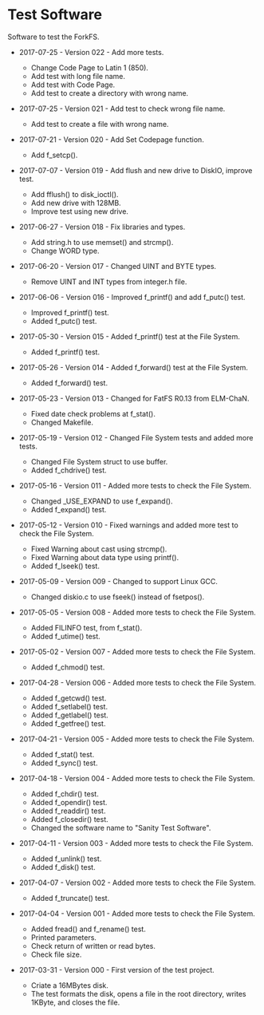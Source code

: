 # Test Software
Software to test the ForkFS.

* 2017-07-25 - Version 022 - Add more tests.
  * Change Code Page to Latin 1 (850).
  * Add test with long file name.
  * Add test with Code Page.
  * Add test to create a directory with wrong name.

* 2017-07-25 - Version 021 - Add test to check wrong file name.
  * Add test to create a file with wrong name.

* 2017-07-21 - Version 020 - Add Set Codepage function.
  * Add f_setcp().

* 2017-07-07 - Version 019 - Add flush and new drive to DiskIO, improve test.
  * Add fflush() to disk_ioctl().
  * Add new drive with 128MB.
  * Improve test using new drive.

* 2017-06-27 - Version 018 - Fix libraries and types.
  * Add string.h to use memset() and strcmp().
  * Change WORD type.

* 2017-06-20 - Version 017 - Changed UINT and BYTE types.
  * Remove UINT and INT types from integer.h file.

* 2017-06-06 - Version 016 - Improved f_printf() and add f_putc() test.
  * Improved f_printf() test.
  * Added f_putc() test.

* 2017-05-30 - Version 015 - Added f_printf() test at the File System.
  * Added f_printf() test.

* 2017-05-26 - Version 014 - Added f_forward() test at the File System.
  * Added f_forward() test.

* 2017-05-23 - Version 013 - Changed for FatFS R0.13 from ELM-ChaN.
  * Fixed date check problems at f_stat().
  * Changed Makefile.

* 2017-05-19 - Version 012 - Changed File System tests and added more tests.
  * Changed File System struct to use buffer.
  * Added f_chdrive() test.

* 2017-05-16 - Version 011 - Added more tests to check the File System.
  * Changed _USE_EXPAND to use f_expand().
  * Added f_expand() test.

* 2017-05-12 - Version 010 - Fixed warnings and added more test to check the File System.
  * Fixed Warning about cast using strcmp().
  * Fixed Warning about data type using printf().
  * Added f_lseek() test.

* 2017-05-09 - Version 009 - Changed to support Linux GCC.
  * Changed diskio.c to use fseek() instead of fsetpos().

* 2017-05-05 - Version 008 - Added more tests to check the File System.
  * Added FILINFO test, from f_stat().
  * Added f_utime() test.

* 2017-05-02 - Version 007 - Added more tests to check the File System.
  * Added f_chmod() test.

* 2017-04-28 - Version 006 - Added more tests to check the File System.
  * Added f_getcwd() test.
  * Added f_setlabel() test.
  * Added f_getlabel() test.
  * Added f_getfree() test.

* 2017-04-21 - Version 005 - Added more tests to check the File System.
  * Added f_stat() test.
  * Added f_sync() test.

* 2017-04-18 - Version 004 - Added more tests to check the File System.
  * Added f_chdir() test.
  * Added f_opendir() test.
  * Added f_readdir() test.
  * Added f_closedir() test.
  * Changed the software name to "Sanity Test Software".

* 2017-04-11 - Version 003 - Added more tests to check the File System.
  * Added f_unlink() test.
  * Added f_disk() test.

* 2017-04-07 - Version 002 - Added more tests to check the File System.
  * Added f_truncate() test.

* 2017-04-04 - Version 001 - Added more tests to check the File System.
  * Added fread() and f_rename() test.
  * Printed parameters.
  * Check return of written or read bytes.
  * Check file size.

* 2017-03-31 - Version 000 - First version of the test project.
  * Criate a 16MBytes disk.
  * The test formats the disk, opens a file in the root directory, writes 1KByte, and closes the file.

